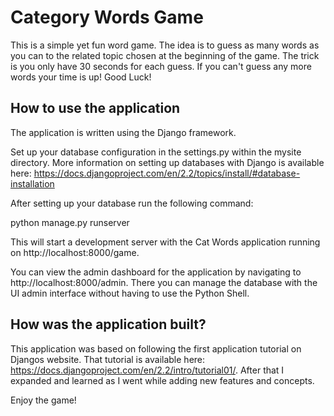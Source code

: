 # Category Words Game

This is a simple yet fun word game.  The idea is to guess as many words as you can to the related topic chosen at the beginning of the game.  The trick is you only have 30 seconds for each guess.  If you can't guess any more words your time is up! Good Luck!

## How to use the application

The application is written using the Django framework.

Set up your database configuration in the settings.py within the mysite directory.  More information on setting up databases with Django is available here: https://docs.djangoproject.com/en/2.2/topics/install/#database-installation

After setting up your database run the following command:

python manage.py runserver

This will start a development server with the Cat Words application running on http://localhost:8000/game.

You can view the admin dashboard for the application by navigating to http://localhost:8000/admin.  There you can manage the database with the UI admin interface without having to use the Python Shell.

## How was the application built?

This application was based on following the first application tutorial on Djangos website.  That tutorial is available here: https://docs.djangoproject.com/en/2.2/intro/tutorial01/. After that I expanded and learned as I went while adding new features and concepts.

Enjoy the game!
